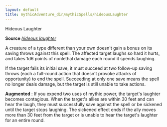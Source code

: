 ```yaml
---
layout: default
title: mythicAdventure_dir/mythicSpells/hideousLaughter
---
```

Hideous Laughter

**Source** [_hideous laughter_](spell_dir/hideousLaughter#_hideous-laughter)

A creature of a type different than your own doesn't gain a bonus on its saving throws against this spell. The affected target laughs so hard it hurts, and takes 1d6 points of nonlethal damage each round it spends laughing.

If the target fails its initial save, it must succeed at two follow-up saving throws (each a full-round action that doesn't provoke attacks of opportunity) to end the spell. Succeeding at only one save means the spell no longer deals damage, but the target is still unable to take actions.

**Augmented** : If you expend two uses of mythic power, the target's laughter becomes contagious. When the target's allies are within 30 feet and can hear the laugh, they must successfully save against the spell or be sickened until the target stops laughing. The sickened effect ends if the ally moves more than 30 feet from the target or is unable to hear the target's laughter for an entire round.

